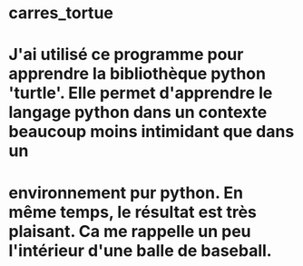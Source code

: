 # carres_tortue
# J'ai utilisé ce programme pour apprendre la bibliothèque python 'turtle'. Elle permet d'apprendre le langage python dans un contexte beaucoup moins intimidant que dans un
# environnement pur python. En même temps, le résultat est très plaisant. Ca me rappelle un peu l'intérieur d'une balle de baseball. 
